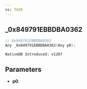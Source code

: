 ```yaml
---
ns: TASK
---
```

## _0x849791EBBDBA0362

```c
// 0x849791EBBDBA0362
Any _0x849791EBBDBA0362(Any p0);
```

```
NativeDB Introduced: v1207
```

## Parameters
* **p0**:

